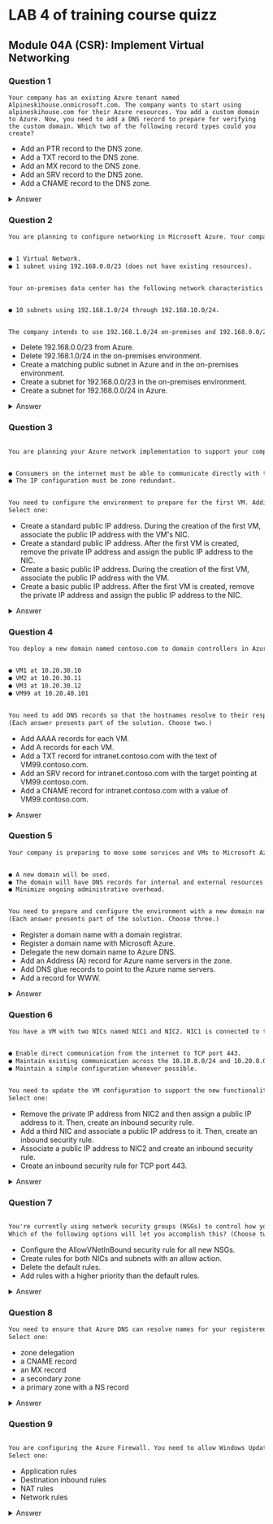 # LAB 4 of training course quizz

## Module 04A (CSR): Implement Virtual Networking

### Question 1

`Your company has an existing Azure tenant named Alpineskihouse.onmicrosoft.com. The company wants to start using alpineskihouse.com for their Azure resources. You add a custom domain to Azure. Now, you need to add a DNS record to prepare for verifying the custom domain. Which two of the following record types could you create?`

- Add an PTR record to the DNS zone.
- Add a TXT record to the DNS zone.
- Add an MX record to the DNS zone.
- Add an SRV record to the DNS zone.
- Add a CNAME record to the DNS zone.

<details>
    <summary>Answer</summary>

    - Add a TXT record to the DNS zone.
    - Add an MX record to the DNS zone.

    > Why?

    By default, Azure will prompt you to create a custom TXT record in your DNS zone to verify a custom domain. Optionally, you can use an MX record instead. The result is the same. Other record types are not supported.

</details>

### Question 2

```txt
You are planning to configure networking in Microsoft Azure. Your company has a new Microsoft Azure presence with the following network characteristics:


● 1 Virtual Network.
● 1 subnet using 192.168.0.0/23 (does not have existing resources).


Your on-premises data center has the following network characteristics:


● 10 subnets using 192.168.1.0/24 through 192.168.10.0/24.


The company intends to use 192.168.1.0/24 on-premises and 192.168.0.0/24 in Azure. You need to update your company's environment to enable the needed functionality. What should you do? Each answer represents part of the solution.
```

- Delete 192.168.0.0/23 from Azure.
- Delete 192.168.1.0/24 in the on-premises environment.
- Create a matching public subnet in Azure and in the on-premises environment.
- Create a subnet for 192.168.0.0/23 in the on-premises environment.
- Create a subnet for 192.168.0.0/24 in Azure.

<details>
    <summary>Answer</summary>

    - Delete 192.168.0.0/23 from Azure.
    - Create a subnet for 192.168.0.0/24 in Azure.

    > Why?

    Correct!
    First, you need to delete 192.168.0.0/23 from Azure. It overlaps with 192.168.1.0/24, which you intend to use for on-premises. Second, you need to create a subnet for 192.168.0.0/24 in Azure to enable usage in Azure.

</details>

### Question 3

```txt

You are planning your Azure network implementation to support your company's migration to Azure. Your first task is to prepare for the deployment of the first set of VMs. The first set of VMs that you are deploying have the following requirements:


● Consumers on the internet must be able to communicate directly with the web application on the VMs.
● The IP configuration must be zone redundant.


You need to configure the environment to prepare for the first VM. Additionally, you need to minimize costs, whenever possible, while still meeting the requirements. What should you do?
Select one:

```

- Create a standard public IP address. During the creation of the first VM, associate the public IP address with the VM's NIC.
- Create a standard public IP address. After the first VM is created, remove the private IP address and assign the public IP address to the NIC.
- Create a basic public IP address. During the creation of the first VM, associate the public IP address with the VM.
- Create a basic public IP address. After the first VM is created, remove the private IP address and assign the public IP address to the NIC.

<details>
    <summary>Answer</summary>

    - Create a standard public IP address. During the creation of the first VM, associate the public IP address with the VM's NIC.

    > Why?

    Correct!
    You need to create a standard public IP address. This is because you need to support zone redundancy. You also need to associate the public IP address with the VM's NIC during the creation of the first VM. This is because you need to support direct communication with the web application on the VMs.

</details>


### Question 4

```txt
You deploy a new domain named contoso.com to domain controllers in Azure. You have the following domain-joined VMs in Azure:


● VM1 at 10.20.30.10
● VM2 at 10.20.30.11
● VM3 at 10.20.30.12
● VM99 at 10.20.40.101


You need to add DNS records so that the hostnames resolve to their respective IP addresses. Additionally, you need to add a DNS record so that intranet.contoso.com resolves to VM99. What should you do?
(Each answer presents part of the solution. Choose two.)
```

- Add AAAA records for each VM.
- Add A records for each VM.
- Add a TXT record for intranet.contoso.com with the text of VM99.contoso.com.
- Add an SRV record for intranet.contoso.com with the target pointing at VM99.contoso.com.
- Add a CNAME record for intranet.contoso.com with a value of VM99.contoso.com.

<details>
    <summary>Answer</summary>

    - Add A records for each VM.
    - Add a CNAME record for intranet.contoso.com with a value of VM99.contoso.com.

    > Why?

    Correct!
    In this scenario, the hostnames have IPv4 IP addresses. Thus, to resolve those hostnames, you must add A records for each of the VMs. To enable intranet.contoso.com to resolve to VM99.contoso.com, you need to add a CNAME record. A CNAME record is often referred to as an “alias”.

</details>

### Question 5

```txt
Your company is preparing to move some services and VMs to Microsoft Azure. The company has opted to use Azure DNS to provide name resolution. A project begins to configure the name resolution. The project identifies the following requirements:


● A new domain will be used.
● The domain will have DNS records for internal and external resources.
● Minimize ongoing administrative overhead.


You need to prepare and configure the environment with a new domain name and a test hostname of WWW. Which of the following steps should you perform?
(Each answer presents part of the solution. Choose three.)

```

- Register a domain name with a domain registrar.
- Register a domain name with Microsoft Azure.
- Delegate the new domain name to Azure DNS.
- Add an Address (A) record for Azure name servers in the zone.
- Add DNS glue records to point to the Azure name servers.
- Add a record for WWW.

<details>
    <summary>Answer</summary>

    - Register a domain name with a domain registrar.
    - Delegate the new domain name to Azure DNS.
    - Add a record for WWW.

    > Why?

    Correct!
    For private domain names, you must register with a registrar because Azure isn't a registrar. Thereafter, you need to delegate the new domain name to Azure DNS, which enables Azure DNS to be authoritative for the domain. After delegation, you should add a test hostname of WWW and test name resolution.

</details>

### Question 6

```txt
You have a VM with two NICs named NIC1 and NIC2. NIC1 is connected to the 10.10.8.0/24 subnet. NIC2 is connected to the 10.20.8.0/24 subnet. You plan to update the VM configuration to provide the following functionality:


● Enable direct communication from the internet to TCP port 443.
● Maintain existing communication across the 10.10.8.0/24 and 10.20.8.0/24 subnets.
● Maintain a simple configuration whenever possible.


You need to update the VM configuration to support the new functionality. What should you do?
Select one:

```

- Remove the private IP address from NIC2 and then assign a public IP address to it. Then, create an inbound security rule.
- Add a third NIC and associate a public IP address to it. Then, create an inbound security rule.
- Associate a public IP address to NIC2 and create an inbound security rule.
- Create an inbound security rule for TCP port 443.

<details>
    <summary>Answer</summary>

    - Associate a public IP address to NIC2 and create an inbound security rule.

    > Why?

    Correct!
    To enable direct communication from the internet to the VM, you must have a public IP address. You also need an inbound security rule. You can associate the public IP address with NIC1 or NIC2, although this scenario only presents an option to associate it with NIC2 so that is the correct answer.

</details>

### Question 7

```txt

You're currently using network security groups (NSGs) to control how your network traffic flows in and out of your virtual network subnets and network interfaces. You want to customize how your NSGs work. For all incoming traffic, you need to apply your security rules to both the virtual machine and subnet level.
Which of the following options will let you accomplish this? (Choose two)

```

- Configure the AllowVNetInBound security rule for all new NSGs.
- Create rules for both NICs and subnets with an allow action.
- Delete the default rules.
- Add rules with a higher priority than the default rules.

<details>
    <summary>Answer</summary>

    - Create rules for both NICs and subnets with an allow action.
    - Add rules with a higher priority than the default rules.

    > Why?

    Correct!
    You can create rules for both NICs and subnets with an allow action. You can also add rules with a higher priority than the default rules. This will allow you to customize how your NSGs work.

</details>

### Question 8

```txt
You need to ensure that Azure DNS can resolve names for your registered domain. What should you implement?
Select one:

```

- zone delegation
- a CNAME record
- an MX record
- a secondary zone
- a primary zone with a NS record

<details>
    <summary>Answer</summary>

    - zone delegation

    > Why?

    Correct!
    To ensure that Azure DNS can resolve names for your registered domain, you need to implement zone delegation. This is because Azure DNS is not a registrar. You must register your domain with a registrar and then delegate the domain to Azure DNS.

</details>

### Question 9

```txt

You are configuring the Azure Firewall. You need to allow Windows Update network traffic through the firewall. Which of the following should you use?
Select one:

```

- Application rules
- Destination inbound rules
- NAT rules
- Network rules

<details>
    <summary>Answer</summary>

    - Application rules

    > Why?

    Correct!
    Application rules are used to allow or deny traffic based on the application layer. In this scenario, you need to allow Windows Update network traffic through the firewall. This is an application layer rule.

</details>
